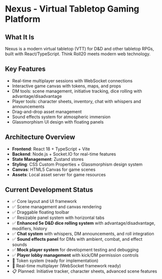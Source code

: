 # Nexus - Virtual Tabletop Gaming Platform

## What It Is
Nexus is a modern virtual tabletop (VTT) for D&D and other tabletop RPGs, built with React/TypeScript. Think Roll20 meets modern web technology.

## Key Features
- Real-time multiplayer sessions with WebSocket connections
- Interactive game canvas with tokens, maps, and props
- DM tools: scene management, initiative tracking, dice rolling with advantage/disadvantage
- Player tools: character sheets, inventory, chat with whispers and announcements
- Drag-and-drop asset management
- Sound effects system for atmospheric immersion
- Glassmorphism UI design with floating panels

## Architecture Overview
- **Frontend**: React 18 + TypeScript + Vite
- **Backend**: Node.js + Socket.IO for real-time features
- **State Management**: Zustand stores
- **Styling**: CSS Custom Properties + Glassmorphism design system
- **Canvas**: HTML5 Canvas for game scenes
- **Assets**: Local asset server for game resources

## Current Development Status
- ✅ Core layout and UI framework
- ✅ Scene management and canvas rendering  
- ✅ Draggable floating toolbar
- ✅ Resizable panel system with horizontal tabs
- ✅ **Enhanced 5e D&D dice rolling system** with advantage/disadvantage, modifiers, history
- ✅ **Chat system** with whispers, DM announcements, and roll integration
- ✅ **Sound effects panel** for DMs with ambient, combat, and effect sounds
- ✅ **Mock player system** for development testing and debugging
- ✅ **Player lobby management** with kick/DM permission controls
- 🚀 Token system (ready for implementation)
- 🚀 Real-time multiplayer (WebSocket framework ready)
- 📋 Planned: Initiative tracker, character sheets, advanced scene features